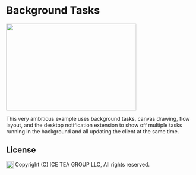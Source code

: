 Background Tasks
====

<img src="https://raw.githubusercontent.com/iceteagroup/wisej-examples/master/Support/Images/BackgroundTasks.png" width="350" height="233">

This very ambitious example uses background tasks, canvas drawing, flow layout, and the desktop notification extension to show off multiple tasks running in the background and all updating the client at the same time.

License
-------
<img src="http://iceteagroup.com/wp-content/uploads/2017/01/Square-64x64-trasp.png" height="20" align="top"> Copyright (C) ICE TEA GROUP LLC, All rights reserved.

